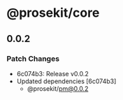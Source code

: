 # @prosekit/core

## 0.0.2

### Patch Changes

- 6c074b3: Release v0.0.2
- Updated dependencies [6c074b3]
  - @prosekit/pm@0.0.2
